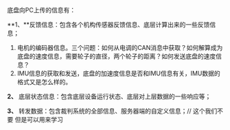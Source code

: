 底盘向PC上传的信息有：

**1、**反馈信息：包含各个机构传感器反馈信息、底层计算出来的一些反馈信息；

1. ​	电机的编码器信息。三个问题：如何从电调的CAN消息中获取？如何解算成为底盘的速度信息，需要轮子的直径，两个轮子的距离？如何发送底盘的速度信息？
2.  IMU信息的获取和发送，底盘的加速度信息是否和IMU信息有关，IMU数据的格式又是怎么样的。

**2、** 底层状态信息：包含底层设备运行状态、底层对上层数据的一些响应等；



**3、** 转发数据：包含裁判系统的全部信息、服务器端的自定义信息；// 这个我们不要 但是可以用来学习

